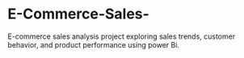 # E-Commerce-Sales-
E-commerce sales analysis project exploring sales trends, customer behavior, and product performance using power Bi.
